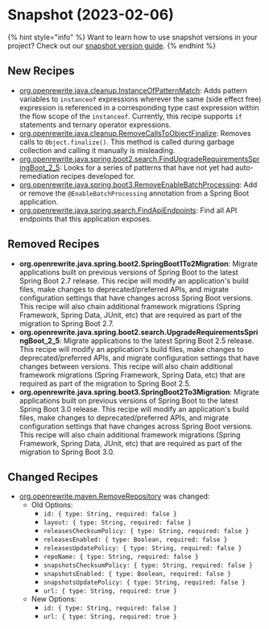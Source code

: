 # Snapshot (2023-02-06)

{% hint style="info" %}
Want to learn how to use snapshot versions in your project? Check out our [snapshot version guide](/reference/snapshot-instructions.md).
{% endhint %}

## New Recipes
* [org.openrewrite.java.cleanup.InstanceOfPatternMatch](https://docs.openrewrite.org/reference/recipes/java/cleanup/instanceofpatternmatch): Adds pattern variables to `instanceof` expressions wherever the same (side effect free) expression is referenced in a corresponding type cast expression within the flow scope of the `instanceof`. Currently, this recipe supports `if` statements and ternary operator expressions. 
* [org.openrewrite.java.cleanup.RemoveCallsToObjectFinalize](https://docs.openrewrite.org/reference/recipes/java/cleanup/removecallstoobjectfinalize): Removes calls to `Object.finalize()`. This method is called during garbage collection and calling it manually is misleading. 
* [org.openrewrite.java.spring.boot2.search.FindUpgradeRequirementsSpringBoot_2_5](https://docs.openrewrite.org/reference/recipes/java/spring/boot2/search/findupgraderequirementsspringboot_2_5): Looks for a series of patterns that have not yet had auto-remediation recipes developed for.
* [org.openrewrite.java.spring.boot3.RemoveEnableBatchProcessing](https://docs.openrewrite.org/reference/recipes/java/spring/boot3/removeenablebatchprocessing): Add or remove the `@EnableBatchProcessing` annotation from a Spring Boot application. 
* [org.openrewrite.java.spring.search.FindApiEndpoints](https://docs.openrewrite.org/reference/recipes/java/spring/search/findapiendpoints): Find all API endpoints that this application exposes. 

## Removed Recipes
* **org.openrewrite.java.spring.boot2.SpringBoot1To2Migration**: Migrate applications built on previous versions of Spring Boot to the latest Spring Boot 2.7 release. This recipe will modify an application's build files, make changes to deprecated/preferred APIs, and migrate configuration settings that have changes across Spring Boot versions. This recipe will also chain additional framework migrations (Spring Framework, Spring Data, JUnit, etc) that are required as part of the migration to Spring Boot 2.7.
* **org.openrewrite.java.spring.boot2.search.UpgradeRequirementsSpringBoot_2_5**: Migrate applications to the latest Spring Boot 2.5 release. This recipe will modify an application's build files, make changes to deprecated/preferred APIs, and migrate configuration settings that have changes between versions. This recipe will also chain additional framework migrations (Spring Framework, Spring Data, etc) that are required as part of the migration to Spring Boot 2.5. 
* **org.openrewrite.java.spring.boot3.SpringBoot2To3Migration**: Migrate applications built on previous versions of Spring Boot to the latest Spring Boot 3.0 release. This recipe will modify an application's build files, make changes to deprecated/preferred APIs, and migrate configuration settings that have changes across Spring Boot versions. This recipe will also chain additional framework migrations (Spring Framework, Spring Data, JUnit, etc) that are required as part of the migration to Spring Boot 3.0.

## Changed Recipes
* [org.openrewrite.maven.RemoveRepository](https://docs.openrewrite.org/reference/recipes/maven/removerepository) was changed:
  * Old Options:
    * `id: { type: String, required: false }`
    * `layout: { type: String, required: false }`
    * `releasesChecksumPolicy: { type: String, required: false }`
    * `releasesEnabled: { type: Boolean, required: false }`
    * `releasesUpdatePolicy: { type: String, required: false }`
    * `repoName: { type: String, required: false }`
    * `snapshotsChecksumPolicy: { type: String, required: false }`
    * `snapshotsEnabled: { type: Boolean, required: false }`
    * `snapshotsUpdatePolicy: { type: String, required: false }`
    * `url: { type: String, required: true }`
  * New Options:
    * `id: { type: String, required: false }`
    * `url: { type: String, required: true }`